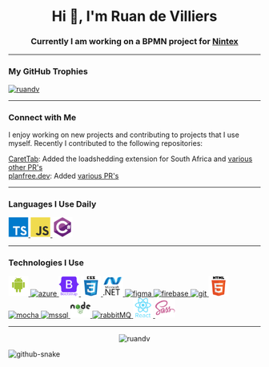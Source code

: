 <h1 align="center">Hi 👋, I'm Ruan de Villiers</h1>
<h3 align="center">Currently I am working on a BPMN project for <a href="https://www.nintex.com/">Nintex</a></h3>

---

<h3 align="left">My GitHub Trophies</h3>
<p align="left">
  <a href="https://github.com/ryo-ma/github-profile-trophy">
    <img src="https://github-profile-trophy.vercel.app/?username=ruandv" alt="ruandv" />
  </a>
</p>

---

<h3 align="left">Connect with Me</h3>
<p align="left">
  I enjoy working on new projects and contributing to projects that I use myself.
  Recently I contributed to the following repositories:
  
  <div>
    <a href="https://chrome.google.com/webstore/detail/carettab-new-tab-clock-an/cojpndognjdcakkimaloeealehpkljna?hl=en">CaretTab</a>: 
    Added the loadshedding extension for South Africa and 
    <a href="https://github.com/bluecaret/carettab/pulls?q=is%3Apr+author%3ARuandv+">various other PR's</a>
  </div>
  
  <div>
    <a href="https://www.planfree.dev/#/">planfree.dev</a>: 
    Added <a href="https://github.com/LukeGarrigan/planfree.dev/pulls?q=is%3Apr+author%3ARuandv+">various PR's</a>
  </div>
</p>

---

<h3 align="left">Languages I Use Daily</h3>
<p align="left">
  <a href="https://www.typescriptlang.org/" target="_blank" rel="noreferrer">
    <img src="https://raw.githubusercontent.com/devicons/devicon/master/icons/typescript/typescript-original.svg" alt="typescript" width="40" height="40"/>
  </a>
  <a href="https://developer.mozilla.org/en-US/docs/Web/JavaScript" target="_blank" rel="noreferrer">
    <img src="https://raw.githubusercontent.com/devicons/devicon/master/icons/javascript/javascript-original.svg" alt="javascript" width="40" height="40"/>
  </a>
  <a href="https://www.w3schools.com/cs/" target="_blank" rel="noreferrer">
    <img src="https://raw.githubusercontent.com/devicons/devicon/master/icons/csharp/csharp-original.svg" alt="csharp" width="40" height="40"/>
  </a>
</p>

---

<h3 align="left">Technologies I Use</h3>
<p align="left">
  <a href="https://developer.android.com" target="_blank" rel="noreferrer">
    <img src="https://raw.githubusercontent.com/devicons/devicon/master/icons/android/android-original-wordmark.svg" alt="android" width="40" height="40"/>
  </a>
  <a href="https://azure.microsoft.com/en-in/" target="_blank" rel="noreferrer">
    <img src="https://www.vectorlogo.zone/logos/microsoft_azure/microsoft_azure-icon.svg" alt="azure" width="40" height="40"/>
  </a>
  <a href="https://getbootstrap.com" target="_blank" rel="noreferrer">
    <img src="https://raw.githubusercontent.com/devicons/devicon/master/icons/bootstrap/bootstrap-plain-wordmark.svg" alt="bootstrap" width="40" height="40"/>
  </a>
  <a href="https://www.w3schools.com/css/" target="_blank" rel="noreferrer">
    <img src="https://raw.githubusercontent.com/devicons/devicon/master/icons/css3/css3-original-wordmark.svg" alt="css3" width="40" height="40"/>
  </a>
  <a href="https://dotnet.microsoft.com/" target="_blank" rel="noreferrer">
    <img src="https://raw.githubusercontent.com/devicons/devicon/master/icons/dot-net/dot-net-original-wordmark.svg" alt="dotnet" width="40" height="40"/>
  </a>
  <a href="https://www.figma.com/" target="_blank" rel="noreferrer">
    <img src="https://www.vectorlogo.zone/logos/figma/figma-icon.svg" alt="figma" width="40" height="40"/>
  </a>
  <a href="https://firebase.google.com/" target="_blank" rel="noreferrer">
    <img src="https://www.vectorlogo.zone/logos/firebase/firebase-icon.svg" alt="firebase" width="40" height="40"/>
  </a>
  <a href="https://git-scm.com/" target="_blank" rel="noreferrer">
    <img src="https://www.vectorlogo.zone/logos/git-scm/git-scm-icon.svg" alt="git" width="40" height="40"/>
  </a>
  <a href="https://www.w3.org/html/" target="_blank" rel="noreferrer">
    <img src="https://raw.githubusercontent.com/devicons/devicon/master/icons/html5/html5-original-wordmark.svg" alt="html5" width="40" height="40"/>
  </a>
  <a href="https://mochajs.org" target="_blank" rel="noreferrer">
    <img src="https://www.vectorlogo.zone/logos/mochajs/mochajs-icon.svg" alt="mocha" width="40" height="40"/>
  </a>
  <a href="https://www.microsoft.com/en-us/sql-server" target="_blank" rel="noreferrer">
    <img src="https://www.svgrepo.com/show/303229/microsoft-sql-server-logo.svg" alt="mssql" width="40" height="40"/>
  </a>
  <a href="https://nodejs.org" target="_blank" rel="noreferrer">
    <img src="https://raw.githubusercontent.com/devicons/devicon/master/icons/nodejs/nodejs-original-wordmark.svg" alt="nodejs" width="40" height="40"/>
  </a>
  <a href="https://www.rabbitmq.com" target="_blank" rel="noreferrer">
    <img src="https://www.vectorlogo.zone/logos/rabbitmq/rabbitmq-icon.svg" alt="rabbitMQ" width="40" height="40"/>
  </a>
  <a href="https://reactjs.org/" target="_blank" rel="noreferrer">
    <img src="https://raw.githubusercontent.com/devicons/devicon/master/icons/react/react-original-wordmark.svg" alt="react" width="40" height="40"/>
  </a>
  <a href="https://sass-lang.com" target="_blank" rel="noreferrer">
    <img src="https://raw.githubusercontent.com/devicons/devicon/master/icons/sass/sass-original.svg" alt="sass" width="40" height="40"/>
  </a>
</p>

---

<p align="center">
  <img align="center" src="https://github-readme-streak-stats.herokuapp.com/?user=ruandv&" alt="ruandv" />
</p>

<picture>
  <source media="(prefers-color-scheme: dark)" srcset="https://raw.githubusercontent.com/ruandv/ruandv/output/github-contribution-grid-snake.svg" />
  <source media="(prefers-color-scheme: light)" srcset="https://raw.githubusercontent.com/ruandv/ruandv/output/github-contribution-grid-snake.svg" />
  <img alt="github-snake" src="https://raw.githubusercontent.com/ruandv/ruandv/output/github-snake.svg" />
</picture>
